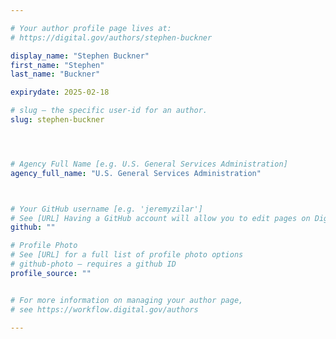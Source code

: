 ```yaml
---

# Your author profile page lives at:
# https://digital.gov/authors/stephen-buckner

display_name: "Stephen Buckner"
first_name: "Stephen"
last_name: "Buckner"

expirydate: 2025-02-18

# slug — the specific user-id for an author.
slug: stephen-buckner




# Agency Full Name [e.g. U.S. General Services Administration]
agency_full_name: "U.S. General Services Administration"



# Your GitHub username [e.g. 'jeremyzilar']
# See [URL] Having a GitHub account will allow you to edit pages on DigitalGov. The image used in your GitHub account can also be used to populate your digital.gov profile photo.
github: ""

# Profile Photo
# See [URL] for a full list of profile photo options
# github-photo — requires a github ID
profile_source: ""


# For more information on managing your author page,
# see https://workflow.digital.gov/authors

---
```

